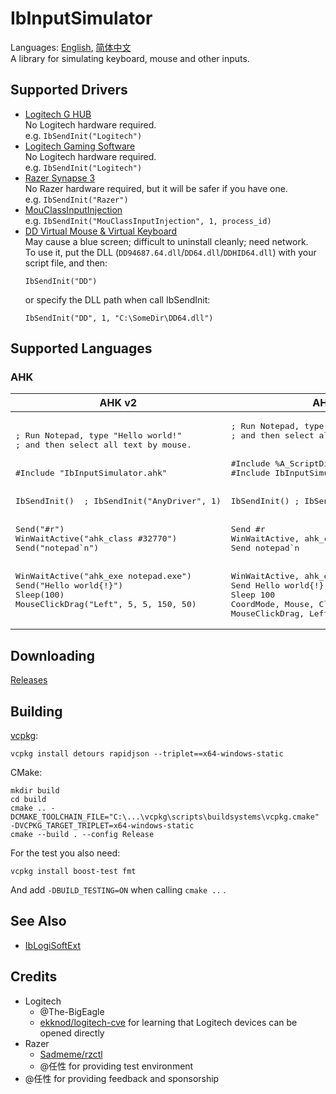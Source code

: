 # IbInputSimulator
Languages: [English](README.md), [简体中文](README.zh-Hans.md)  
A library for simulating keyboard, mouse and other inputs.

## Supported Drivers
* [Logitech G HUB](https://www.logitechg.com/innovation/g-hub.html)  
  No Logitech hardware required.  
  e.g. `IbSendInit("Logitech")`
* [Logitech Gaming Software](https://support.logi.com/hc/en-gb/articles/360025298053-Logitech-Gaming-Software)  
  No Logitech hardware required.  
  e.g. `IbSendInit("Logitech")`
* [Razer Synapse 3](https://www.razer.com/synapse-3)  
  No Razer hardware required, but it will be safer if you have one.  
  e.g. `IbSendInit("Razer")`
* [MouClassInputInjection](https://github.com/Chaoses-Ib/MouClassInputInjection)  
  e.g. `IbSendInit("MouClassInputInjection", 1, process_id)`
* [DD Virtual Mouse & Virtual Keyboard](https://github.com/ddxoft/master)  
  May cause a blue screen; difficult to uninstall cleanly; need network.  
  To use it, put the DLL (`DD94687.64.dll`/`DD64.dll`/`DDHID64.dll`) with your script file, and then:
  ```ahk
  IbSendInit("DD")
  ```
  or specify the DLL path when call IbSendInit:
  ```ahk
  IbSendInit("DD", 1, "C:\SomeDir\DD64.dll")
  ```

## Supported Languages
### AHK
<table>
<thead><tr>
    <th>AHK v2</th>
    <th>AHK v1</th>
</tr></thead>
<tbody>
    <tr>
        <td><pre lang="ahk">; Run Notepad, type "Hello world!"
; and then select all text by mouse.
<br/>
#Include "IbInputSimulator.ahk"
<br/>
IbSendInit()  ; IbSendInit("AnyDriver", 1)
<br/>
Send("#r")
WinWaitActive("ahk_class #32770")
Send("notepad`n")
<br/>
WinWaitActive("ahk_exe notepad.exe")
Send("Hello world{!}")
Sleep(100)
MouseClickDrag("Left", 5, 5, 150, 50)</pre></td>
        <td><pre lang="ahk">; Run Notepad, type "Hello world!"
; and then select all text by mouse.
<br/>
#Include %A_ScriptDir%
#Include IbInputSimulator.ahk
<br/>
IbSendInit() ; IbSendInit("AnyDriver", 1)
<br/>
Send #r
WinWaitActive, ahk_class #32770
Send notepad`n
<br/>
WinWaitActive, ahk_exe notepad.exe
Send Hello world{!}
Sleep 100
CoordMode, Mouse, Client
MouseClickDrag, Left, 5, 5, 150, 50</pre></td>
    </tr>
</tbody>
</table>

## Downloading
[Releases](../../releases)

## Building
[vcpkg](https://github.com/microsoft/vcpkg):
```
vcpkg install detours rapidjson --triplet==x64-windows-static
```
CMake:
```
mkdir build
cd build
cmake .. -DCMAKE_TOOLCHAIN_FILE="C:\...\vcpkg\scripts\buildsystems\vcpkg.cmake" -DVCPKG_TARGET_TRIPLET=x64-windows-static
cmake --build . --config Release
```

For the test you also need:
```
vcpkg install boost-test fmt
```
And add `-DBUILD_TESTING=ON` when calling `cmake ..` .

## See Also
* [IbLogiSoftExt](https://github.com/Chaoses-Ib/IbLogiSoftExt)

## Credits
* Logitech
  * @The-BigEagle
  * [ekknod/logitech-cve](https://github.com/ekknod/logitech-cve) for learning that Logitech devices can be opened directly
* Razer
  * [Sadmeme/rzctl](https://github.com/Sadmeme/rzctl)
  * @任性 for providing test environment
* @任性 for providing feedback and sponsorship